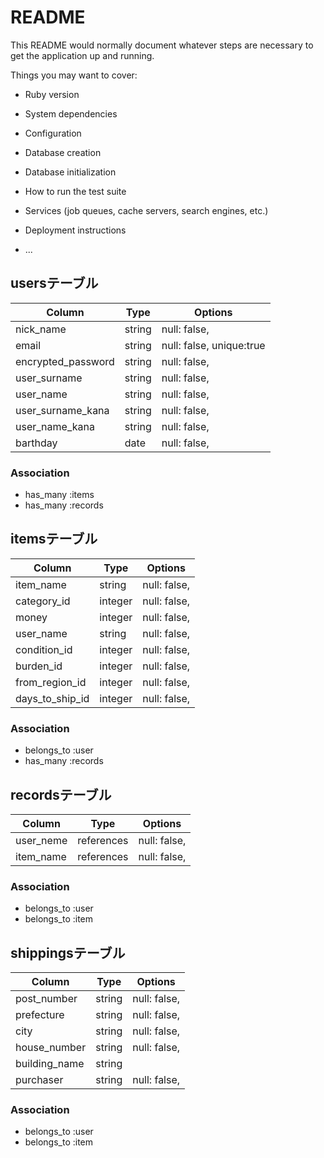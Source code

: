 # README

This README would normally document whatever steps are necessary to get the
application up and running.

Things you may want to cover:

* Ruby version

* System dependencies

* Configuration

* Database creation

* Database initialization

* How to run the test suite

* Services (job queues, cache servers, search engines, etc.)

* Deployment instructions

* ...


## usersテーブル

|Column             |Type       |Options                        |
|----------------   |---------- |------------------------------ |
|nick_name          |string     |null: false,  |
|email              |string     |null: false, unique:true |
|encrypted_password |string     |null: false, |
|user_surname       |string     |null: false, |
|user_name          |string     |null: false, |
|user_surname_kana  |string     |null: false, |
|user_name_kana     |string     |null: false, |
|barthday           |date       |null: false, |

### Association
- has_many :items
- has_many :records

## itemsテーブル

|Column         |Type               |Options                        |
|-------------  |------------------ |------------------------------ |
|item_name      |string             |null: false, |
|category_id    |integer            |null: false, |
|money          |integer            |null: false, |
|user_name      |string             |null: false, |
|condition_id   |integer            |null: false, |
|burden_id      |integer            |null: false, |
|from_region_id |integer            |null: false, |
|days_to_ship_id|integer            |null: false, |

### Association
- belongs_to :user
- has_many   :records

## recordsテーブル

|Column     |Type           |Options                        |
|--------   |-------------- |------------------------------ |
|user_neme  |references     |null: false, |
|item_name  |references     |null: false, |


### Association
- belongs_to :user
- belongs_to :item

## shippingsテーブル

|Column       |Type       |Options                        |
|-----------  |---------- |------------------------------ |
|post_number  |string     |null: false, |
|prefecture   |string     |null: false, |
|city         |string     |null: false, |
|house_number |string     |null: false, |
|building_name|string     |             |
|purchaser    |string     |null: false, |

### Association
- belongs_to :user
- belongs_to :item


